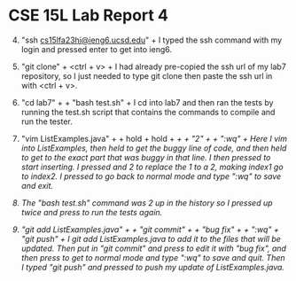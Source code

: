 # **CSE 15L Lab Report 4** 

4. "ssh cs15lfa23hi@ieng6.ucsd.edu" + <enter>
    I typed the ssh command with my login and pressed enter to get into ieng6.
5. "git clone" + <ctrl + v> + <enter>
    I had already pre-copied the ssh url of my lab7 repository, so I just needed to type git clone then paste the ssh url in with <ctrl + v>.
6. "cd lab7" + <enter> + "bash test.sh" + <enter>
    I cd into lab7 and then ran the tests by running the test.sh script that contains the commands to compile and run the tester.
7. "vim ListExamples.java" + <enter> + hold <down> + hold <right> + <i> + <backspace> + "2" + <escape> + ":wq" + <enter>
    Here I vim into ListExamples, then held <down> to get the buggy line of code, and then held <right> to get to the exact part that was buggy in that line. I then pressed <i> to start inserting.
    I pressed <backspace> and 2 to replace the 1 to a 2, making index1 go to index2. I pressed <escape> to go back to normal mode and type ":wq" to save and exit.
8. <up>  <up>  <enter>
    The "bash test.sh" command was 2 up in the history so I pressed up twice and press <enter> to run the tests again.
    
9. "git add ListExamples.java" + <enter> + "git commit" + <I> + "bug fix" + <escape> + ":wq" + "git push" + <enter>
    I git add ListExamples.java to add it to the files that will be updated. Then put in "git commit" and press <i> to edit it with "bug fix", and then press <escape> to get to normal mode and type ":wq" to save and quit.
    Then I typed "git push" and pressed <enter> to push my update of ListExamples.java.



